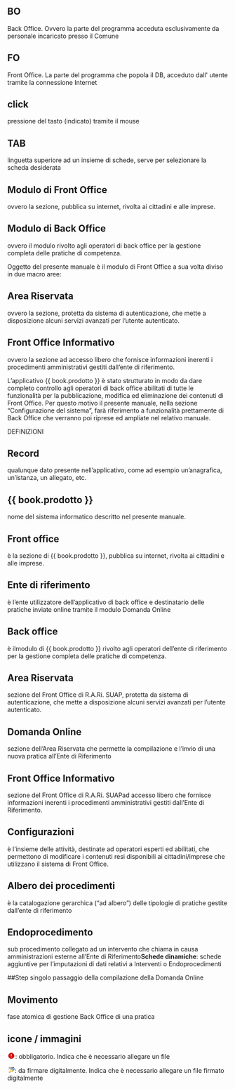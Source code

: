 ## BO
Back Office. Ovvero la parte del programma acceduta esclusivamente da personale incaricato presso il Comune
## FO
Front Office. La parte del programma che popola il DB, acceduto dall' utente tramite la connessione Internet 
## click
pressione del tasto \(indicato\) tramite il mouse
## TAB
linguetta superiore ad un insieme di schede, serve per selezionare la scheda desiderata

## Modulo di Front Office
ovvero la sezione, pubblica su internet, rivolta ai cittadini e alle imprese.

## Modulo di Back Office
ovvero il modulo rivolto agli operatori di back office per la gestione completa delle pratiche di competenza.


Oggetto del presente manuale è il modulo di Front Office a sua volta diviso in due macro aree:

## Area Riservata
ovvero la sezione, protetta da sistema di autenticazione, che mette a disposizione alcuni servizi avanzati per l’utente autenticato.

## Front Office Informativo
ovvero la sezione ad accesso libero che fornisce informazioni inerenti i procedimenti amministrativi gestiti dall’ente di riferimento.


L’applicativo {{ book.prodotto }} è stato strutturato in modo da dare completo controllo agli operatori di back office abilitati di tutte le funzionalità per la pubblicazione, modifica ed eliminazione dei contenuti di Front Office. Per questo motivo il presente manuale, nella sezione “Configurazione del sistema”, farà riferimento a funzionalità prettamente di Back Office che verranno poi riprese ed ampliate nel relativo manuale.

DEFINIZIONI

## Record
qualunque dato presente nell’applicativo, come ad esempio un’anagrafica, un’istanza, un allegato, etc.

## {{ book.prodotto }}
nome del sistema informatico descritto nel presente manuale.

## Front office
è la sezione di {{ book.prodotto }}, pubblica su internet, rivolta ai cittadini e alle imprese.

## Ente di riferimento
è l’ente utilizzatore dell’applicativo di back office e destinatario delle pratiche inviate online tramite il modulo Domanda Online

## Back office
è ilmodulo di {{ book.prodotto }} rivolto agli operatori dell’ente di riferimento per la gestione completa delle pratiche di competenza.

## Area Riservata
sezione del Front Office di R.A.Ri. SUAP, protetta da sistema di autenticazione, che mette a disposizione alcuni servizi avanzati per l’utente autenticato.

## Domanda Online
sezione dell’Area Riservata che permette la compilazione e l’invio di una nuova pratica all’Ente di Riferimento

## Front Office Informativo
sezione del Front Office di R.A.Ri. SUAPad accesso libero che fornisce informazioni inerenti i procedimenti amministrativi gestiti dall’Ente di Riferimento.

## Configurazioni
è l’insieme delle attività, destinate ad operatori esperti ed abilitati, che permettono di modificare i contenuti resi disponibili ai cittadini\/imprese che utilizzano il sistema di Front Office.

## Albero dei procedimenti
è la catalogazione gerarchica \(“ad albero”\) delle tipologie di pratiche gestite dall’ente di riferimento

## Endoprocedimento
sub procedimento collegato ad un intervento che chiama in causa amministrazioni esterne all’Ente di Riferimento**Schede dinamiche**: schede aggiuntive per l’imputazioni di dati relativi a Interventi o Endoprocedimenti

##Step
singolo passaggio della compilazione della Domanda Online

## Movimento
fase atomica di gestione Back Office di una pratica

## icone / immagini

![](assets/immagine1.png): obbligatorio. Indica che è necessario allegare un file

![](assets/immagine2.png): da firmare digitalmente. Indica che è necessario allegare un file firmato digitalmente

